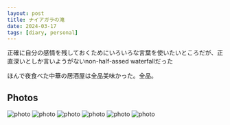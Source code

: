 ```yaml
---
layout: post
title: ナイアガラの滝
date: 2024-03-17
tags: [diary, personal]
---
```


正確に自分の感情を残しておくためにいろいろな言葉を使いたいところだが、正直深いとしか言いようがないnon-half-assed waterfallだった

ほんで夜食べた中華の居酒屋は全品美味かった。全品。

## Photos
![photo](https://photos.google.com/lr/photo/ADVFWbcHtncmNUB8ZqXhepjqaWHWdhoe5KDnSXEowZfokI6u8xONZ0YMIGE10KwkCDCTUHq-CJuhFEJMUeABRakSMKOGBS48yQ)
![photo](https://photos.google.com/lr/photo/ADVFWbd9nw9ROj333QzdMwcaNj2PKeWXAifumzeqkrBIQ8qcMfPzRaM_iKWvDmKiSkYZS-s9Fx3hABYdZwQZ-Bcn26WRiicUvw)
![photo](https://photos.google.com/lr/photo/ADVFWbewgo742dQW8xKMNqrmKx1UwMAZPJPu2blHk04w4ldQvFXFisiWqS2MjXNPiMYOWK6Haz5bGmdnOIQoAUI67Lun8AmMWg)
![photo](https://photos.google.com/lr/photo/ADVFWbf7OyGV6FDPE9B1Y4w0s-tfpuRqM6aGwEdlahbnmzq4ogoKsQVLc8YDsP0vNs7YvCvLEcYgpNeVnMj3-ha1sjm73qwUUw)
![photo](https://photos.google.com/lr/photo/ADVFWbcs7mtRswV4ltlOQ1S2K0UFyXbg9DiYwUd8jP1HfWIhcKUhUMshWfrywHBqeJQ1AHgcqU7iIuryBQHzWaLmMkG548C9rw)
![photo](https://photos.google.com/lr/photo/ADVFWbcYYDYKMm_hZ16V_1n9A0gzrAgCc6SI-vgdR2c5fnYj53wZ77KdxZIGq7dRqqiB3sfKbwRTWIL2y893eJi2JuUuCxUwqg)
